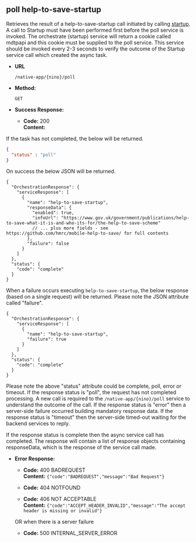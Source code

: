 poll help-to-save-startup
----

Retrieves the result of a help-to-save-startup call initiated by calling [startup](help-to-save-startup-poll.md).
A call to Startup must have been performed first before the poll service is invoked. The orchestrate (startup) service will return a cookie called mdtpapi and this cookie must be supplied to the poll service. This service should be invoked every 2-3 seconds to verify the outcome of the Startup service call which created the async task.

  
* **URL**

  `/native-app/{nino}/poll`

* **Method:**
  
  `GET`

* **Success Response:**

  * **Code:** 200 <br />
    **Content:** 

If the task has not completed, the below will be returned. 
```json
{
  "status" : "poll"
}
```

On success the below JSON will be returned.

```
{
  "OrchestrationResponse": {
    "serviceResponse": [
      {
        "name": "help-to-save-startup",
        "responseData": {
          "enabled": true,
          "infoUrl": "https://www.gov.uk/government/publications/help-to-save-what-it-is-and-who-its-for/the-help-to-save-scheme"
          // ... plus more fields - see https://github.com/hmrc/mobile-help-to-save/ for full contents
        },
        "failure": false
      }
    ]
  },
  "status": {
    "code": "complete"
  }
}
```

When a failure occurs executing `help-to-save-startup`, the below response (based on a single request) will be returned. Please note the JSON attribute called "failure".

```
{
  "OrchestrationResponse": {
    "serviceResponse": [
      {
        "name": "help-to-save-startup",
        "failure": true
      }
    ]
  },
  "status": {
    "code": "complete"
  }
}
```

Please note the above "status" attribute could be complete, poll, error or timeout.
If the response status is "poll", the request has not completed processing. A new call is required to the `/native-app/{nino}/poll` service to understand the outcome of the call.
If the response status is "error" then a server-side failure occurred building mandatory response data.
If the response status is "timeout" then the server-side timed-out waiting for the backend services to reply.

If the response status is complete then the async service call has completed. The response will contain a list of response objects containing responseData, which is the response of the service call made.


* **Error Response:**

  * **Code:** 400 BADREQUEST <br />
    **Content:** `{"code":"BADREQUEST","message":"Bad Request"}`

  * **Code:** 404 NOTFOUND <br/>

  * **Code:** 406 NOT ACCEPTABLE <br />
    **Content:** `{"code":"ACCEPT_HEADER_INVALID","message":"The accept header is missing or invalid"}`

  OR when there is a server failure

  * **Code:** 500 INTERNAL_SERVER_ERROR <br/>
